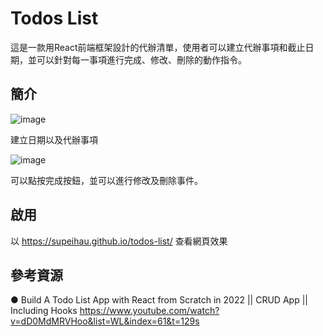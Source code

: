 # Todos List

這是一款用React前端框架設計的代辦清單，使用者可以建立代辦事項和截止日期，並可以針對每一事項進行完成、修改、刪除的動作指令。

## 簡介

![image](https://user-images.githubusercontent.com/98528149/203599598-08caa0fb-737e-4558-8c9e-bf36287dfef8.png)

建立日期以及代辦事項

![image](https://user-images.githubusercontent.com/98528149/203599952-b5076b75-d02a-4b5f-b4f4-aec754ed1998.png)

可以點按完成按鈕，並可以進行修改及刪除事件。

## 啟用

以 https://supeihau.github.io/todos-list/ 查看網頁效果

## 參考資源

● Build A Todo List App with React from Scratch in 2022 || CRUD App || Including Hooks
https://www.youtube.com/watch?v=dD0MdMRVHoo&list=WL&index=61&t=129s


